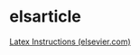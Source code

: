 # elsarticle

[Latex Instructions (elsevier.com)](https://www.elsevier.com/authors/policies-and-guidelines/latex-instructions)